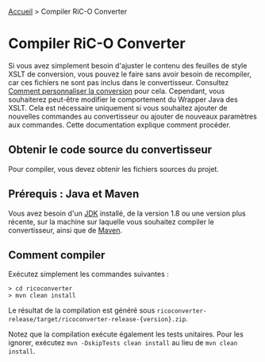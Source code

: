 [Accueil](index.md) > Compiler RiC-O Converter

# Compiler RiC-O Converter

Si vous avez simplement besoin d'ajuster le contenu des feuilles de style XSLT 
de conversion, vous pouvez le faire sans avoir besoin de recompiler, car ces fichiers ne 
sont pas inclus dans le convertisseur. Consultez 
[Comment personnaliser la conversion](Customize.md) pour cela.
Cependant, vous souhaiterez peut-être modifier le comportement du Wrapper Java des XSLT. 
Cela est nécessaire uniquement si vous souhaitez ajouter de nouvelles commandes au 
convertisseur ou ajouter de nouveaux paramètres aux commandes. Cette documentation explique 
comment procéder.

## Obtenir le code source du convertisseur

Pour compiler, vous devez obtenir les fichiers sources du projet.

## Prérequis : Java et Maven

Vous avez besoin d'un [JDK](https://jdk.java.net/) installé, 
de la version 1.8 ou une version plus récente, sur la machine sur laquelle vous 
souhaitez compiler le convertisseur, ainsi que de [Maven](https://maven.apache.org/).

## Comment compiler

Exécutez simplement les commandes suivantes :

    > cd ricoconverter
    > mvn clean install


Le résultat de la compilation est généré sous 
`ricoconverter-release/target/ricoconverter-release-{version}.zip`.

Notez que la compilation exécute également les tests unitaires. 
Pour les ignorer, exécutez `mvn -DskipTests clean install` au lieu 
de `mvn clean install`.
